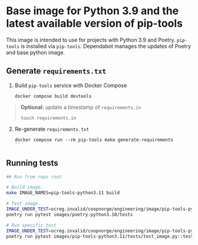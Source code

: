 # Base image for Python 3.9 and the latest available version of pip-tools

This image is intended to use for projects with Python 3.9 and Poetry.
`pip-tools` is installed via `pip-tools`. Dependabot manages the updates
of Poetry and base python image.

## Generate `requirements.txt`

1. Build `pip-tools` service with Docker Compose

   ```shell
   docker compose build devtools
   ```

> **Optional:** update a timestamp of `requirements.in`
>
> ```shell
> touch requirements.in
> ```

2. Re-generate `requirements.txt`

    ```shell
    docker compose run --rm pip-tools make generate-requirements
    ``

## Running tests

```bash
## Run from repo root

# Build image.
make IMAGE_NAMES=pip-tools-python3.11 build

# Test image.
IMAGE_UNDER_TEST=ocreg.invalid/coopnorge/engineering/image/pip-tools-python3.11:built \
poetry run pytest images/poetry-python3.10/tests

# Run specific test
IMAGE_UNDER_TEST=ocreg.invalid/coopnorge/engineering/image/pip-tools-python3.11:built \
poetry run pytest images/pip-tools-python3.11/tests/test_image.py::test_runs
```

